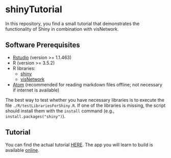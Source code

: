 # shinyTutorial
In this repository, you find a small tutorial that demonstrates the functionality of Shiny in combination with visNetwork.


## Software Prerequisites

- [Rstudio](https://www.rstudio.com/) (version >= 1.1.463)
- R (version >= 3.5.2)
- R libraries:
  - [shiny](https://shiny.rstudio.com/)
  - [visNetwork](https://datastorm-open.github.io/visNetwork/)
- [Atom](https://atom.io/) (recommended for reading markdown files offline; not necessary if internet is available)   

The best way to test whether you have necessary libraries is to execute the file `./R/testLibrariesForShiny.R`. If one of the libraries is missing, the script should install them with the `install` command (e.g., `install.packages("shiny")`).


## Tutorial
You can find the actual tutorial [HERE](shinyTutorial.md). The app you will learn to build is available [online](https://floklimm.shinyapps.io/shinyOPIG/).

